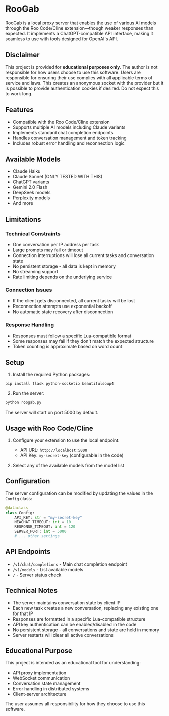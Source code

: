 # RooGab

RooGab is a local proxy server that enables the use of various AI models through the Roo Code/Cline extension—though weaker responses than expected. It implements a ChatGPT-compatible API interface, making it seamless to use with tools designed for OpenAI's API.

## Disclaimer

This project is provided for **educational purposes only**. The author is not responsible for how users choose to use this software. Users are responsible for ensuring their use complies with all applicable terms of service and laws. This creates an anonymous socket with the provider but it is possible to provide authentication cookies if desired. Do not expect this to work long.

## Features

- Compatible with the Roo Code/Cline extension
- Supports multiple AI models including Claude variants
- Implements standard chat completion endpoints
- Handles conversation management and token tracking
- Includes robust error handling and reconnection logic

## Available Models

- Claude Haiku
- Claude Sonnet (ONLY TESTED WITH THIS)
- ChatGPT variants
- Gemini 2.0 Flash
- DeepSeek models
- Perplexity models
- And more

## Limitations

### Technical Constraints
- One conversation per IP address per task
- Large prompts may fail or timeout
- Connection interruptions will lose all current tasks and conversation state
- No persistent storage - all data is kept in memory
- No streaming support
- Rate limiting depends on the underlying service

### Connection Issues
- If the client gets disconnected, all current tasks will be lost
- Reconnection attempts use exponential backoff
- No automatic state recovery after disconnection

### Response Handling
- Responses must follow a specific Lua-compatible format
- Some responses may fail if they don't match the expected structure
- Token counting is approximate based on word count

## Setup

1. Install the required Python packages:
```bash
pip install flask python-socketio beautifulsoup4
```

2. Run the server:
```bash
python roogab.py
```

The server will start on port 5000 by default.

## Usage with Roo Code/Cline

1. Configure your extension to use the local endpoint:
   - API URL: `http://localhost:5000`
   - API Key: `my-secret-key` (configurable in the code)

2. Select any of the available models from the model list

## Configuration

The server configuration can be modified by updating the values in the `Config` class:

```python
@dataclass
class Config:
    API_KEY: str = "my-secret-key"
    NEWCHAT_TIMEOUT: int = 10
    RESPONSE_TIMEOUT: int = 120
    SERVER_PORT: int = 5000
    # ... other settings
```

## API Endpoints

- `/v1/chat/completions` - Main chat completion endpoint
- `/v1/models` - List available models
- `/` - Server status check

## Technical Notes

- The server maintains conversation state by client IP
- Each new task creates a new conversation, replacing any existing one for that IP
- Responses are formatted in a specific Lua-compatible structure
- API key authentication can be enabled/disabled in the code
- No persistent storage - all conversations and state are held in memory
- Server restarts will clear all active conversations

## Educational Purpose

This project is intended as an educational tool for understanding:
- API proxy implementation
- WebSocket communication
- Conversation state management
- Error handling in distributed systems
- Client-server architecture

The user assumes all responsibility for how they choose to use this software.
